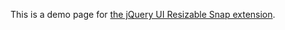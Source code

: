 This is a demo page for [the jQuery UI Resizable Snap extension](https://github.com/polomoshnov/jQuery-UI-Resizable-Snap-extension).
